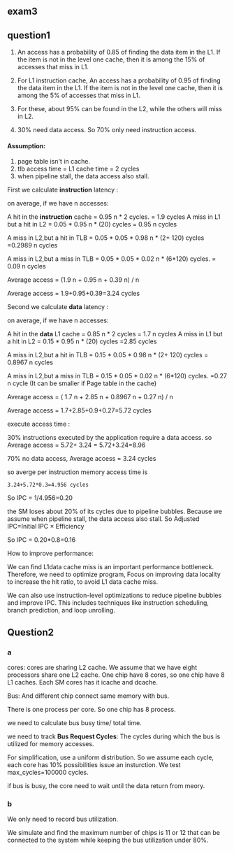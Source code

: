 ## exam3

## question1

1. An access has a probability of 0.85 of finding the data item in the L1. If the item is not in the level one cache, then it is among the 15% of accesses that miss in L1.

2. For L1 instruction cache,  An access has a probability of 0.95 of finding the data item in the L1. If the item is not in the level one cache, then it is among the 5% of accesses that miss in L1.

3.  For these, about 95% can be found in the L2, while the others will miss in L2. 

4. 30% need data access.  So 70% only need instruction access.

#### Assumption:

1. page table isn't in cache.
2. tlb access time = L1 cache time  = 2 cycles 
3. when pipeline stall, the data access also stall.

First we calculate **instruction** latency :

on average, if we have n accesses:

A hit in the  **instruction** cache = 0.95 n * 2 cycles. = 1.9 cycles
 A miss in L1 but a hit in L2 = 0.05 * 0.95 n * (20) cycles   = 0.95 n cycles

A miss in L2,but a hit in TLB = 0.05 * 0.05  * 0.98 n * (2+ 120) cycles =0.2989 n cycles

A miss in L2,but a miss in TLB = 0.05 * 0.05  * 0.02 n * (6*120) cycles. = 0.09 n cycles 

Average access = (1.9 n + 0.95 n + 0.39 n) / n  

 Average access = 1.9+0.95+0.39=3.24 cycles

Second we calculate **data** latency :

on average, if we have n accesses:

A hit in the  **data** L1 cache = 0.85 n * 2 cycles = 1.7  n cycles
 A miss in L1 but a hit in L2 = 0.15 * 0.95 n * (20) cycles =2.85 cycles

A miss in L2,but a hit in TLB = 0.15 * 0.05  * 0.98 n * (2+ 120) cycles = 0.8967 n cycles

A miss in L2,but a miss in TLB = 0.15 * 0.05  * 0.02 n * (6*120) cycles. =0.27 n cycle (It can be smaller if Page table in the cache)

Average access = ( 1.7  n + 2.85 n + 0.8967  n + 0.27 n) / n  

 Average access = 1.7+2.85+0.9+0.27=5.72 cycles

execute access time :

30%  instructions executed by the application require a data access. so Average access = 5.72+ 3.24 = 5.72+3.24=8.96 

70% no data access,  Average access =  3.24 cycles 

so averge per instruction memory access time is 

```
3.24+5.72*0.3=4.956 cycles
```

So IPC = 1/4.956=0.20

the SM loses about 20% of its cycles due to pipeline bubbles.  Because we assume when pipeline stall, the data access also stall.  So Adjusted IPC=Initial IPC × Efficiency

So IPC = 0.20*0.8=0.16 

How to improve performance:

We can find L1data cache miss is an important performance bottleneck. Therefore, we need to optimize program, Focus on improving data locality to increase the hit ratio,  to avoid L1 data cache miss.  

We can also use instruction-level optimizations to reduce pipeline bubbles and improve IPC. This includes techniques like instruction scheduling, branch prediction, and loop unrolling.

## Question2

### a

cores:  cores are sharing L2 cache. We assume that we have eight processors share one L2 cache. One chip have 8 cores, so one chip have 8 L1 caches.  Each SM cores has it icache and dcache. 

Bus: And different chip connect same memory with bus.

There is one process per core. So one chip has 8 process.

we need to calculate bus busy time/ total time.

we need to track **Bus Request Cycles**: The cycles during which the bus is utilized for memory accesses.

For simplification, use a uniform distribution. So we assume each cycle, each core has 10% possibilities issue an insturction. We test max_cycles=100000 cycles. 

if bus is busy, the core need to wait until the data return from meory.

### b

We only need to record bus utilization.

We simulate and find the maximum number of chips is 11 or 12 that can be connected to the system while keeping the bus utilization under 80%.
